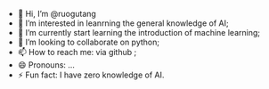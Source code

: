 - 👋 Hi, I’m @ruogutang
- 👀 I’m interested in leanrning the general knowledge of AI;
- 🌱 I’m currently start learning the introduction of machine learning;
- 💞️ I’m looking to collaborate on python;
- 📫 How to reach me: via github ;
- 😄 Pronouns: ...
- ⚡ Fun fact: I have zero knowledge of AI.

<!---
ruogutang/ruogutang is a ✨ special ✨ repository because its `README.md` (this file) appears on your GitHub profile.
You can click the Preview link to take a look at your changes.
--->
